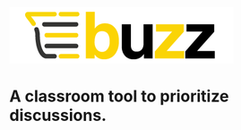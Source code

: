 ![buzz-logo](https://github.com/andrewwong97/buzz/blob/master/components/img/BuzzV2.png)
# A classroom tool to prioritize discussions.

